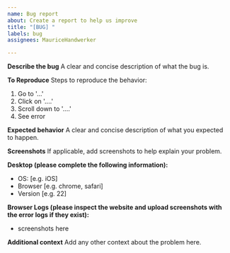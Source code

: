 ```yaml
---
name: Bug report
about: Create a report to help us improve
title: "[BUG] "
labels: bug
assignees: MauriceHandwerker

---
```


**Describe the bug**
A clear and concise description of what the bug is.

**To Reproduce**
Steps to reproduce the behavior:
1. Go to '...'
2. Click on '....'
3. Scroll down to '....'
4. See error

**Expected behavior**
A clear and concise description of what you expected to happen.

**Screenshots**
If applicable, add screenshots to help explain your problem.

**Desktop (please complete the following information):**
 - OS: [e.g. iOS]
 - Browser [e.g. chrome, safari]
 - Version [e.g. 22]

**Browser Logs (please inspect the website and upload screenshots with the error logs if they exist):**
- screenshots here

**Additional context**
Add any other context about the problem here.
